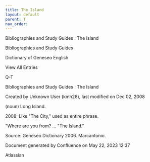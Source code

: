 ```yaml
---
title: The Island
layout: default
parent: T
nav_order:
---
```


Bibliographies and Study Guides : The Island

Bibliographies and Study Guides

Dictionary of Geneseo English

View All Entries

Q-T

Bibliographies and Study Guides : The Island

Created by  Unknown User (kmh28), last modified on Dec 02, 2008

(noun) Long Island.

2008: Like &quot;The City,&quot; used as entire phrase.

&quot;Where are you from? ... &quot;The Island.&quot;

Source: Geneseo Dictionary 2006. Marcantonio.

Document generated by Confluence on May 22, 2023 12:37

Atlassian

